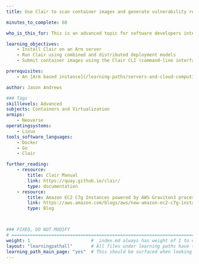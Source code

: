 ```yaml
---
title: Use Clair to scan container images and generate vulnerability reports

minutes_to_complete: 60

who_is_this_for: This is an advanced topic for software developers interested in scanning container images for vulnerabilities on Arm servers.

learning_objectives:
    - Install Clair on an Arm server
    - Run Clair using combined and distributed deployment models
    - Submit container images using the Clair CLI (command-line interface) and generate vulnerability reports

prerequisites:
    - An [Arm based instance](/learning-paths/servers-and-cloud-computing/csp/) from a cloud service provider or an Arm server with recent versions of Docker and Go installed.

author: Jason Andrews

### Tags
skilllevels: Advanced
subjects: Containers and Virtualization
armips:
    - Neoverse
operatingsystems:
    - Linux
tools_software_languages:
    - Docker
    - Go 
    - Clair

further_reading:
    - resource:
        title: Clair Manual
        link: https://quay.github.io/clair/
        type: documentation
    - resource:
        title: Amazon EC2 C7g Instances powered by AWS Graviton3 processors
        link: https://aws.amazon.com/blogs/aws/new-amazon-ec2-c7g-instances-powered-by-aws-graviton3-processors/
        type: Blog



### FIXED, DO NOT MODIFY
# ================================================================================
weight: 1                       # _index.md always has weight of 1 to order correctly
layout: "learningpathall"       # All files under learning paths have this same wrapper
learning_path_main_page: "yes"  # This should be surfaced when looking for related content. Only set for _index.md of learning path content.
---
```

